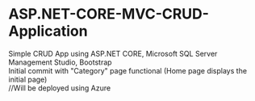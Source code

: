 # ASP.NET-CORE-MVC-CRUD-Application
Simple CRUD App using ASP.NET CORE, Microsoft SQL Server Management Studio, Bootstrap <br/>
Initial commit with "Category" page functional (Home page displays the initial page) <br/>
//Will be deployed using Azure <br/>

